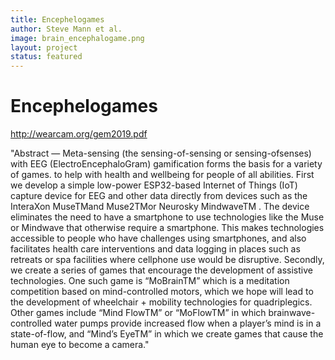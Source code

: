 ```yaml
---
title: Encephelogames
author: Steve Mann et al.
image: brain_encephalogame.png
layout: project 
status: featured
---
```

# Encephelogames  
<http://wearcam.org/gem2019.pdf>  

"Abstract — Meta-sensing (the sensing-of-sensing or sensing-ofsenses) with EEG (ElectroEncephaloGram) gamification forms the basis for a variety of games. to help with health and wellbeing for people of all abilities. First we develop a simple low-power ESP32-based Internet of Things (IoT) capture device for EEG and other data directly from devices such as the InteraXon MuseTMand Muse2TMor Neurosky MindwaveTM . The device eliminates the need to have a smartphone to use technologies like the Muse or Mindwave that otherwise require a smartphone. This makes technologies accessible to people who have challenges using smartphones, and also facilitates health care interventions and data logging in places such as retreats or spa facilities where cellphone use would be disruptive. Secondly, we create a series of games that encourage the development of assistive technologies. One such game is “MoBrainTM” which is a meditation competition based on mind-controlled motors, which we hope will lead to the development of wheelchair + mobility technologies for quadriplegics. Other games include “Mind FlowTM” or “MoFlowTM” in which brainwave-controlled water pumps provide increased flow when a player’s mind is in a state-of-flow, and “Mind’s EyeTM” in which we create games that cause the human eye to become a camera." 
